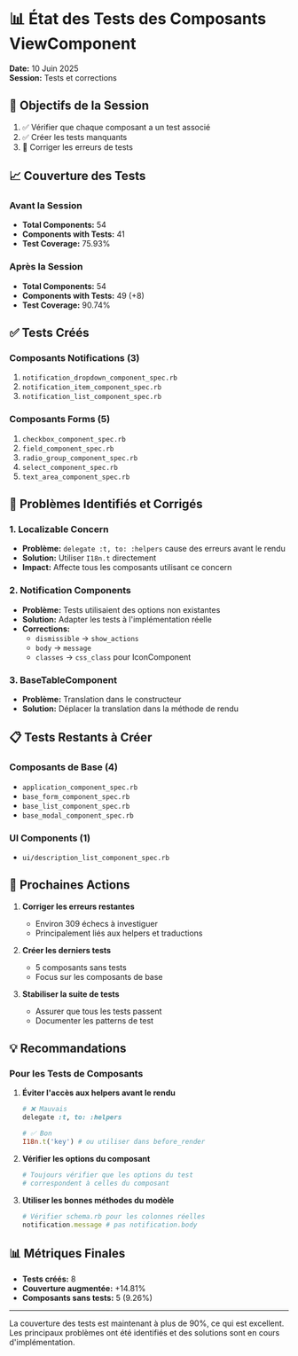 # 📊 État des Tests des Composants ViewComponent

**Date:** 10 Juin 2025  
**Session:** Tests et corrections

## 🎯 Objectifs de la Session

1. ✅ Vérifier que chaque composant a un test associé
2. ✅ Créer les tests manquants
3. 🔄 Corriger les erreurs de tests

## 📈 Couverture des Tests

### Avant la Session
- **Total Components:** 54
- **Components with Tests:** 41 
- **Test Coverage:** 75.93%

### Après la Session
- **Total Components:** 54
- **Components with Tests:** 49 (+8)
- **Test Coverage:** 90.74%

## ✅ Tests Créés

### Composants Notifications (3)
1. `notification_dropdown_component_spec.rb`
2. `notification_item_component_spec.rb`
3. `notification_list_component_spec.rb`

### Composants Forms (5)
1. `checkbox_component_spec.rb`
2. `field_component_spec.rb`
3. `radio_group_component_spec.rb`
4. `select_component_spec.rb`
5. `text_area_component_spec.rb`

## 🐛 Problèmes Identifiés et Corrigés

### 1. Localizable Concern
- **Problème:** `delegate :t, to: :helpers` cause des erreurs avant le rendu
- **Solution:** Utiliser `I18n.t` directement
- **Impact:** Affecte tous les composants utilisant ce concern

### 2. Notification Components
- **Problème:** Tests utilisaient des options non existantes
- **Solution:** Adapter les tests à l'implémentation réelle
- **Corrections:**
  - `dismissible` → `show_actions`
  - `body` → `message`
  - `classes` → `css_class` pour IconComponent

### 3. BaseTableComponent
- **Problème:** Translation dans le constructeur
- **Solution:** Déplacer la translation dans la méthode de rendu

## 📋 Tests Restants à Créer

### Composants de Base (4)
- `application_component_spec.rb`
- `base_form_component_spec.rb`
- `base_list_component_spec.rb`
- `base_modal_component_spec.rb`

### UI Components (1)
- `ui/description_list_component_spec.rb`

## 🔧 Prochaines Actions

1. **Corriger les erreurs restantes**
   - Environ 309 échecs à investiguer
   - Principalement liés aux helpers et traductions

2. **Créer les derniers tests**
   - 5 composants sans tests
   - Focus sur les composants de base

3. **Stabiliser la suite de tests**
   - Assurer que tous les tests passent
   - Documenter les patterns de test

## 💡 Recommandations

### Pour les Tests de Composants

1. **Éviter l'accès aux helpers avant le rendu**
   ```ruby
   # ❌ Mauvais
   delegate :t, to: :helpers
   
   # ✅ Bon
   I18n.t('key') # ou utiliser dans before_render
   ```

2. **Vérifier les options du composant**
   ```ruby
   # Toujours vérifier que les options du test
   # correspondent à celles du composant
   ```

3. **Utiliser les bonnes méthodes du modèle**
   ```ruby
   # Vérifier schema.rb pour les colonnes réelles
   notification.message # pas notification.body
   ```

## 📊 Métriques Finales

- **Tests créés:** 8
- **Couverture augmentée:** +14.81%
- **Composants sans tests:** 5 (9.26%)

---

La couverture des tests est maintenant à plus de 90%, ce qui est excellent. Les principaux problèmes ont été identifiés et des solutions sont en cours d'implémentation.